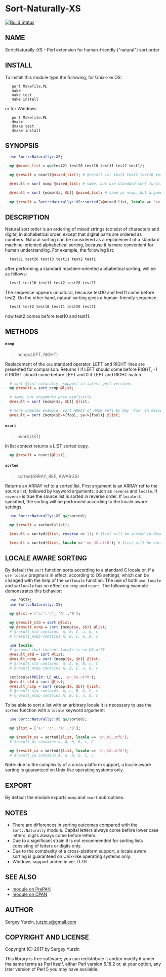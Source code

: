 # Sort-Naturally-XS

[![Build Status](https://travis-ci.org/CaballerosTeam/Sort-Naturally-XS.svg?branch=master)](https://travis-ci.org/CaballerosTeam/Sort-Naturally-XS)

## NAME

Sort::Naturally::XS - Perl extension for human-friendly ("natural") sort order

## INSTALL

To install this module type the following, for Unix-like OS:
```
   perl Makefile.PL
   make
   make test
   make install
```

or for Windows:
```
   perl Makefile.PL
   dmake
   dmake test
   dmake install
```

## SYNOPSIS

```perl
  use Sort::Naturally::XS;

  my @mixed_list = qw/test21 test20 test10 test11 test2 test1/;

  my @result = nsort(@mixed_list); # @result is: test1 test2 test10 test11 test20 test21

  @result = sort ncmp @mixed_list; # same, but use standard sort function

  @result = sort {ncmp($a, $b)} @mixed_list; # same as ncmp, but argument pass explicitly
  
  my $result = Sort::Naturally::XS::sorted(\@mixed_list, locale => 'ru_RU.utf8'); # pass custom locale
```

## DESCRIPTION

Natural sort order is an ordering of mixed strings (consist of characters and digits) in alphabetical order, except that
digital parts are ordered as numbers. Natural sorting can be considered as a replacement of a standard machine-oriented
alphabetical sorting, because it is more convenient for human understanding. For example, the following list:

```perl
  test21 test20 test10 test11 test2 test1
```

after performing a standard machine-oriented alphabetical sorting, will be as follows:

```perl
  test1 test10 test11 test2 test20 test21
```

The sequence appears unnatural, because test10 and test11 come before test2. On the other hand, natural sorting gives a
human-friendly sequence:

```perl
  test1 test2 test10 test11 test20 test21
```

now test2 comes before test10 and test11.

## METHODS

#### `ncmp`

> ncmp(LEFT, RIGHT)

Replacement of the `cmp` standard operator. LEFT and RIGHT lines are presented for comparison. Returns 1 if LEFT should
come before RIGHT, -1 if RIGHT should come before LEFT and 0 if LEFT and RIGHT match.

```perl
  # sort @list naturally, support in latest perl versions
  my @result = sort ncmp @list;

  # same, but arguments pass explicitly
  @result = sort {ncmp($a, $b)} @list;

  # more complex example, sort ARRAY of HASH refs by key 'foo' in descending order
  @result = sort {ncmp($b->{foo}, $a->{foo})} @list;
```

#### `nsort`

> nsort(LIST)

In list context returns a LIST sorted copy.

```perl
  my @result = nsort(@list);
```

#### `sorted`

> sorted(ARRAY_REF, KWARGS)

Returns an ARRAY ref to a sorted list. First argument is an ARRAY ref to the source list, followed by keyword arguments,
such as `reverse` and `locale`. If `reverse` is true the source list is sorted in reverse order. If `locale` is
specified, the sorting will be performed according to the locale aware settings.

```perl
  use Sort::Naturally::XS qw/sorted/;

  my $result = sorted($list);

  $result = sorted($list, reverse => 1); # $list will be sorted in descending order

  $result = sorted($list, locale => 'en_US.utf8'); # $list will be sorted according to en_US.utf8 locale
```

## LOCALE AWARE SORTING

By default the `sort` function sorts according to a standard C locale or, if a `use locale` pragma is in effect,
according to OS settings, which can be changed with the help of the `setlocale` function. The use of both `use locale`
and `setlocale` has no effect on `ncmp` and `nsort`. The following example demonstrates this behavior:

```perl
  use POSIX;
  use Sort::Naturally::XS;

  my @list = ('a.'.'c', 'A'..'B');

  my @result_std = sort @list;
  my @result_ncmp = sort {ncmp($a, $b)} @list;
  # @result_std contains  A, B, C, a, b, c
  # @result_ncmp contains A, B, C, a, b, c

  use locale;
  # assumed that current locale is en_US.utf8
  @result_std = sort @list;
  @result_ncmp = sort {ncmp($a, $b)} @list;
  # @result_std contains  a, A, b, B, c, C
  # @result_ncmp contains A, B, C, a, b, c

  setlocale(POSIX::LC_ALL, 'en_CA.utf8');
  @result_std = sort @list;
  @result_ncmp = sort {ncmp($a, $b)} @list;
  # @result_std contains  A, a, B, b, C, c
  # @result_ncmp contains A, B, C, a, b, c
```

To be able to sort a list with an arbitrary locale it is necessary to use the `sorted` function with a `locale` keyword
argument:

```perl
  use Sort::Naturally::XS qw/sorted/;

  my $list = ['a.'.'c', 'A'..'B'];

  my $result_us = sorted($list, locale => 'en_US.utf8');
  # $result_us contains a, A, b, B, c, C

  my $result_ca = sorted($list, locale => 'en_CA.utf8');
  # $result_ca contains A, a, B, b, C, c
```

Note: due to the complexity of a cross-platform support, a locale aware sorting is guaranteed on Unix-like operating
systems only.

## EXPORT

By default the module exports `ncmp` and `nsort` subroutines.

## NOTES

* There are differences in sorting outcomes compared with the `Sort::Naturally` module. Capital letters always come
before lower case letters, digits always come before letters.
* Due to a significant strain it is not recommended for sorting lists consisting of letters or digits only.
* Due to the complexity of a cross-platform support, a locale aware sorting is guaranteed on Unix-like operating systems
only.
* Windows support added in ver. 0.7.6

## SEE ALSO

* [module on PrePAN](http://prepan.org/module/nYcMhBVby72)
* [module on CPAN](http://search.cpan.org/dist/Sort-Naturally-XS/lib/Sort/Naturally/XS.pm)

## AUTHOR

Sergey Yurzin, [jurzin.s@gmail.com](mailto:jurzin.s@gmail.com)

## COPYRIGHT AND LICENSE

Copyright (C) 2017 by Sergey Yurzin

This library is free software; you can redistribute it and/or modify
it under the same terms as Perl itself, either Perl version 5.18.2 or,
at your option, any later version of Perl 5 you may have available.
